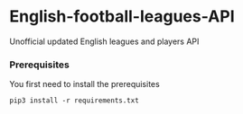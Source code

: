 # English-football-leagues-API
 Unofficial updated English leagues and players API

### Prerequisites

You first need to install the prerequisites

```
pip3 install -r requirements.txt
```
